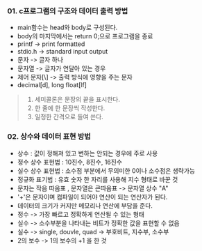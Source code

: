 ### 01. c프로그램의 구조와 데이터 출력 방법
- main함수는 head와 body로 구성된다.
- body의 마지막에서는 return 0;으로 프로그램을 종료
- printf -> print formatted
- stdio.h -> standard input output
- 문자 -> 글자 하나 
- 문자열 -> 글자가 연달아 있는 경우
- 제어 문자[\\] -> 출력 방식에 영향을 주는 문자 
- decimal[d], long float[lf]
>1. 세미콜론은 문장의 끝을 표시한다.
>2. 한 줄에 한 문장씩 작성한다.
>3. 일정한 간격으로 들여 쓴다.

### 02. 상수와 데이터 표현 방법
- 상수 : 값이 정해져 있고 변하는 안되는 경우에 주로 사용
- 정수 상수 표현법 : 10진수, 8진수, 16진수
- 실수 상수 표현법 : 소수점 부분에서 무의미한 0이나 소수점은 생략가능
- 정규화 표기법 : 유효 숫자 한 자리를 사용해 지수 형태로 바꾼 것
- 문자는 작음 따옴표 , 문자열은 큰따옴표 -> 문자열 상수 "A"
- '+'은 문자이며 컴파일이 되어야 연산이 되는 연산자가 된다.
- 데이터의 크기가 커지만 메모리나 연산에 부담을 준다.
- 정수 -> 가장 빠르고 정확하게 연산될 수 있는 형태
- 실수 -> 소수부분을 나타내는 비트가 정확한 값을 표현할 수 없음
- 실수 -> single, douvle, quad -> 부호비트, 지수부, 소수부
- 2의 보수 -> 1의 보수의 +1 을 한 것


